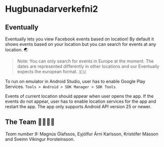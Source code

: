 # Hugbunadarverkefni2

## Eventually
Eventually lets you view Facebook events based on location! By default it shows events based on your location but you can search for events at any location. 🌏
> Note: You can only search for events in Europe at the moment. The dates are represented differently in other locations and our Eventually expects the european format. 🇪🇺

To run on emulator in Android Studio, user has to enable Google Play Services.
`Tools > Android > SDK Manager > SDK Tools`

Events of current location should appear when user opens the app. If the events do not appear, user has to enable location services for the app and restart the app. The app only supports Android API version 25 or newer.

## The Team 👨‍👨‍👦‍👦
*Team number 9:* Magnús Ólafssos, Eyjólfur Árni Karlsson, Kristófer Másson and Sveinn Víkingur Þorsteinsson.
